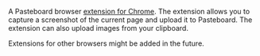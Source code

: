 A Pasteboard browser [extension for Chrome](https://chrome.google.com/webstore/detail/pasteboard-image-upload/hkckgcjapgjkboffmeoaaogfdmdhcmig). The extension allows you to capture a screenshot of the current page and upload it to Pasteboard. The extension can also upload images from your clipboard.


Extensions for other browsers might be added in the future.